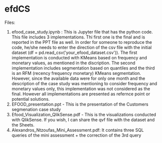 # efdCS
Files: 
1. efood_case_study.ipynb : This is Jupyter file that has the python code. This file includes 3 implementations. Thi first one is the final and is reported in the PPT file as well. In order for someone to reproduce the code, he/she needs to enter the direction of the csv file with the initial dataset (df = pd.read_csv('your_efood_dataset.csv')). The first implementation is conducted with KMeans based on frequency and monetary values, as mentioned in the discription. The second implementation includes segmentation based on quantiles and the third is an RFM (recency frequency monetary) KMeans segmentation. However, since the available data were for only one month and the description of the case study was mentioning to consider frequency and monetary values only, this implementation was not considered as the final. However all implementations are presented as refernce point or potential solutions. 
2. EFOOD_presentation.ppt - This is the presentation of the Customers segmenation case study
3. Efood_Visualization_QlikSense.pdf - This is the visualizations conducted with QlikSense. If you wish, I can share the qvf file with the dataset and the Sheets. 
4. Alexandros_Ntzoufas_Mini_Assessment.pdf: It contains three SQL queries of the mini assessment + the correction of the 3rd query
